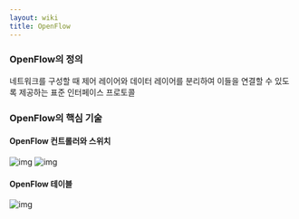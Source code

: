 ```yaml
---
layout: wiki
title: OpenFlow
---
```


### OpenFlow의 정의
네트워크를 구성할 때 제어 레이어와 데이터 레이어를 분리하여 이들을 연결할 수 있도록 제공하는 표준 인터페이스 프로토콜

### OpenFlow의 핵심 기술
#### OpenFlow 컨트롤러와 스위치
![img](http://images.slideplayer.com/1/41123/slides/slide_17.jpg)
![img](http://image.slidesharecdn.com/openflow-130823032512-phpapp02/95/the-openflow-soft-switch-5-638.jpg?cb=1377228372)

#### OpenFlow 테이블
![img](https://upload.wikimedia.org/wikipedia/commons/5/59/Openflow-table-entry-med.png)
